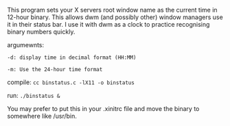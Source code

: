 This program sets your X servers root window name as the current time in 12-hour binary. This allows dwm (and possibly other) window managers use it in their status bar. I use it with dwm as a clock to practice recognising binary numbers quickly.

argumewnts:

````-d: display time in decimal format (HH:MM)````


````-m: Use the 24-hour time format````


compile:
````cc binstatus.c -lX11 -o binstatus````


run:
````./binstatus &````


You may prefer to put this in your .xinitrc file and move the binary to somewhere like /usr/bin.
